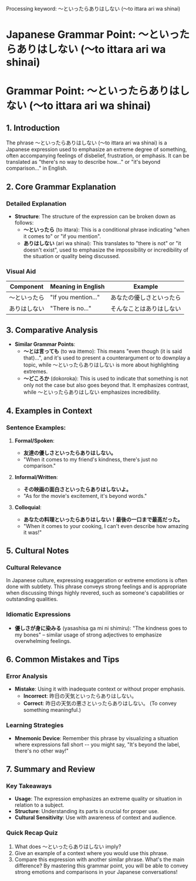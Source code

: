 Processing keyword: ～といったらありはしない (〜to ittara ari wa shinai)
# Japanese Grammar Point: ～といったらありはしない (〜to ittara ari wa shinai)
# Grammar Point: ～といったらありはしない (〜to ittara ari wa shinai)
## 1. Introduction
The phrase ～といったらありはしない (〜to ittara ari wa shinai) is a Japanese expression used to emphasize an extreme degree of something, often accompanying feelings of disbelief, frustration, or emphasis. It can be translated as "there's no way to describe how..." or "it's beyond comparison..." in English.
## 2. Core Grammar Explanation
### Detailed Explanation
- **Structure**: The structure of the expression can be broken down as follows:
  - **〜といったら** (to ittara): This is a conditional phrase indicating "when it comes to" or "if you mention".
  - **ありはしない** (ari wa shinai): This translates to "there is not" or "it doesn't exist", used to emphasize the impossibility or incredibility of the situation or quality being discussed.
### Visual Aid
| Component           | Meaning in English         | Example                                       |
|---------------------|---------------------------|-----------------------------------------------|
| ～といったら        | "If you mention..."       | あなたの優しさといったら                          |
| ありはしない         | "There is no..."          | そんなことはありはしない                        |
## 3. Comparative Analysis
- **Similar Grammar Points**:
  - **～とは言っても** (to wa ittemo): This means "even though (it is said that)...", and it's used to present a counterargument or to downplay a topic, while ～といったらありはしない is more about highlighting extremes.
  - **～どころか** (dokoroka): This is used to indicate that something is not only not the case but also goes beyond that. It emphasizes contrast, while ～といったらありはしない emphasizes incredibility.
## 4. Examples in Context
### Sentence Examples:
1. **Formal/Spoken**:
   - **友達の優しさといったらありはしない。**
   - "When it comes to my friend's kindness, there's just no comparison."
   
2. **Informal/Written**:
   - **その映画の面白さといったらありはしないよ。**
   - "As for the movie's excitement, it's beyond words."
3. **Colloquial**:
   - **あなたの料理といったらありはしない！最後の一口まで最高だった。**
   - "When it comes to your cooking, I can't even describe how amazing it was!"
## 5. Cultural Notes
### Cultural Relevance
In Japanese culture, expressing exaggeration or extreme emotions is often done with subtlety. This phrase conveys strong feelings and is appropriate when discussing things highly revered, such as someone's capabilities or outstanding qualities.
### Idiomatic Expressions
- **優しさが身に染みる** (yasashisa ga mi ni shimiru): "The kindness goes to my bones" – similar usage of strong adjectives to emphasize overwhelming feelings.
## 6. Common Mistakes and Tips
### Error Analysis
- **Mistake**: Using it with inadequate context or without proper emphasis. 
  - **Incorrect**: 昨日の天気といったらありはしない。
  - **Correct**: 昨日の天気の悪さといったらありはしない。 (To convey something meaningful.)
### Learning Strategies
- **Mnemonic Device**: Remember this phrase by visualizing a situation where expressions fall short -- you might say, "It's beyond the label, there's no other way!"
## 7. Summary and Review
### Key Takeaways
- **Usage**: The expression emphasizes an extreme quality or situation in relation to a subject. 
- **Structure**: Understanding its parts is crucial for proper use. 
- **Cultural Sensitivity**: Use with awareness of context and audience.
### Quick Recap Quiz
1. What does ～といったらありはしない imply?
2. Give an example of a context where you would use this phrase.
3. Compare this expression with another similar phrase. What's the main difference?
By mastering this grammar point, you will be able to convey strong emotions and comparisons in your Japanese conversations!
